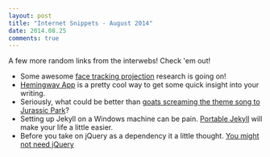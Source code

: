```yaml
---
layout: post
title: "Internet Snippets - August 2014"
date: 2014.08.25
comments: true
---
```


A few more random links from the interwebs! Check 'em out!  

- Some awesome [face tracking projection](http://www.theverge.com/2014/8/18/6030677/this-face-tracking-projection-is-the-craziest-thing-youll-see-today) research is going on!  
- [Hemingway App](http://www.hemingwayapp.com/) is a pretty cool way to get some quick insight into your writing.  
- Seriously, what could be better than [goats screaming the theme song to Jurassic Park](https://www.youtube.com/watch?v=x8apI6x2Qyg)?  
- Setting up Jekyll on a Windows machine can be pain. [Portable Jekyll](https://github.com/madhur/PortableJekyll) will make your life a little easier.  
- Before you take on jQuery as a dependency it a little thought. [You might not need jQuery](http://youmightnotneedjquery.com/)

